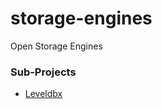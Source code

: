# storage-engines
Open Storage Engines

### Sub-Projects

* [Leveldbx](https://godoc.org/github.com/maxymania/storage-engines/leveldbx)
